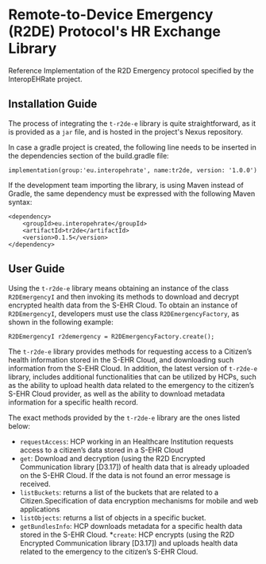 # Remote-to-Device Emergency (R2DE) Protocol's HR Exchange Library
Reference Implementation of the R2D Emergency protocol specified by the InteropEHRate project.

## Installation Guide
The process of integrating the `t-r2de-e` library is quite straightforward, as it is provided as a `jar` file, and is hosted in the project's Nexus repository. 

In case a gradle project is created, the following line needs to be inserted in the dependencies section of the build.gradle file:
```
implementation(group:'eu.interopehrate', name:tr2de, version: '1.0.0')
```

If the development team importing the library, is using Maven instead of Gradle, the same dependency must be expressed with the following Maven syntax:
```
<dependency>
	<groupId>eu.interopehrate</groupId>
	<artifactId>tr2de</artifactId>
	<version>0.1.5</version>
</dependency>
```

## User Guide
Using the `t-r2de-e` library means obtaining an instance of the class `R2DEmergencyI` and then invoking its methods to download and decrypt encrypted health data from the S-EHR Cloud. To obtain an instance of `R2DEmergencyI`, developers must use the class `R2DEmergencyFactory`, as shown in the following example:

``` 
R2DEmergencyI r2demergency = R2DEmergencyFactory.create();
```

The `t-r2de-e` library provides methods for requesting access to a Citizen’s health information stored in the S-EHR Cloud, and downloading such information from the S-EHR Cloud. In addition, the latest version of `t-r2de-e` library, includes additional functionalities that can be utilized by HCPs, such as the ability to upload health data related to the emergency to the citizen’s S-EHR Cloud provider, as well as the ability to download metadata information for a specific health record.

The exact methods provided by the `t-r2de-e` library are the ones listed below: 
* `requestAccess`: HCP working in an Healthcare Institution requests access to a citizen’s data stored in a S-EHR Cloud 
* `get`: Download and decryption (using the R2D Encrypted Communication library [D3.17]) of health data that is already uploaded on the S-EHR Cloud. If the data is not found an error message is received.
* `listBuckets`: returns a list of the buckets that are related to a Citizen.Specification of data encryption mechanisms for mobile and web applications
* `listObjects`: returns a list of objects in a specific bucket.
* `getBundlesInfo`: HCP downloads metadata for a specific health data stored in the S-EHR Cloud.
*`create`: HCP encrypts (using the R2D Encrypted Communication library [D3.17]) and uploads health data related to the emergency to the citizen’s S-EHR Cloud.
